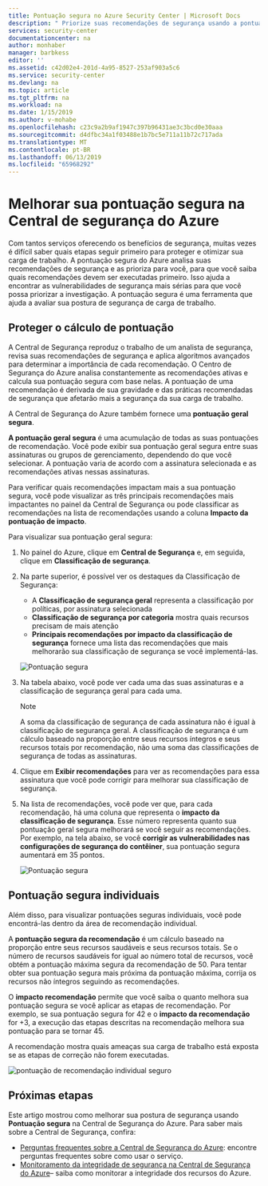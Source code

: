 ```yaml
---
title: Pontuação segura no Azure Security Center | Microsoft Docs
description: " Priorize suas recomendações de segurança usando a pontuação segura na Central de Segurança do Azure. "
services: security-center
documentationcenter: na
author: monhaber
manager: barbkess
editor: ''
ms.assetid: c42d02e4-201d-4a95-8527-253af903a5c6
ms.service: security-center
ms.devlang: na
ms.topic: article
ms.tgt_pltfrm: na
ms.workload: na
ms.date: 1/15/2019
ms.author: v-mohabe
ms.openlocfilehash: c23c9a2b9af1947c397b96431ae3c3bcd0e30aaa
ms.sourcegitcommit: d4dfbc34a1f03488e1b7bc5e711a11b72c717ada
ms.translationtype: MT
ms.contentlocale: pt-BR
ms.lasthandoff: 06/13/2019
ms.locfileid: "65968292"
---
```

# <a name="improve-your-secure-score-in-azure-security-center"></a>Melhorar sua pontuação segura na Central de segurança do Azure


Com tantos serviços oferecendo os benefícios de segurança, muitas vezes é difícil saber quais etapas seguir primeiro para proteger e otimizar sua carga de trabalho. A pontuação segura do Azure analisa suas recomendações de segurança e as prioriza para você, para que você saiba quais recomendações devem ser executadas primeiro. Isso ajuda a encontrar as vulnerabilidades de segurança mais sérias para que você possa priorizar a investigação. A pontuação segura é uma ferramenta que ajuda a avaliar sua postura de segurança de carga de trabalho.

## <a name="secure-score-calculation"></a>Proteger o cálculo de pontuação

A Central de Segurança reproduz o trabalho de um analista de segurança, revisa suas recomendações de segurança e aplica algoritmos avançados para determinar a importância de cada recomendação.
O Centro de Segurança do Azure analisa constantemente as recomendações ativas e calcula sua pontuação segura com base nelas. A pontuação de uma recomendação é derivada de sua gravidade e das práticas recomendadas de segurança que afetarão mais a segurança da sua carga de trabalho.

A Central de Segurança do Azure também fornece uma **pontuação geral segura**. 

**A pontuação geral segura** é uma acumulação de todas as suas pontuações de recomendação. Você pode exibir sua pontuação geral segura entre suas assinaturas ou grupos de gerenciamento, dependendo do que você selecionar. A pontuação varia de acordo com a assinatura selecionada e as recomendações ativas nessas assinaturas.

 
Para verificar quais recomendações impactam mais a sua pontuação segura, você pode visualizar as três principais recomendações mais impactantes no painel da Central de Segurança ou pode classificar as recomendações na lista de recomendações usando a coluna **Impacto da pontuação de impacto**.


Para visualizar sua pontuação geral segura:

1. No painel do Azure, clique em **Central de Segurança** e, em seguida, clique em **Classificação de segurança**.
2. Na parte superior, é possível ver os destaques da Classificação de Segurança:
   - A **Classificação de segurança geral** representa a classificação por políticas, por assinatura selecionada
   - **Classificação de segurança por categoria** mostra quais recursos precisam de mais atenção
   - **Principais recomendações por impacto da classificação de segurança** fornece uma lista das recomendações que mais melhorarão sua classificação de segurança se você implementá-las.
 
   ![Pontuação segura](./media/security-center-secure-score/secure-score-dashboard.png)

3. Na tabela abaixo, você pode ver cada uma das suas assinaturas e a classificação de segurança geral para cada uma.

   > [!NOTE]
   > A soma da classificação de segurança de cada assinatura não é igual à classificação de segurança geral. A classificação de segurança é um cálculo baseado na proporção entre seus recursos íntegros e seus recursos totais por recomendação, não uma soma das classificações de segurança de todas as assinaturas. 
   >
4. Clique em **Exibir recomendações** para ver as recomendações para essa assinatura que você pode corrigir para melhorar sua classificação de segurança.
4. Na lista de recomendações, você pode ver que, para cada recomendação, há uma coluna que representa o **impacto da classificação de segurança**. Esse número representa quanto sua pontuação geral segura melhorará se você seguir as recomendações. Por exemplo, na tela abaixo, se você **corrigir as vulnerabilidades nas configurações de segurança do contêiner**, sua pontuação segura aumentará em 35 pontos.

   ![Pontuação segura](./media/security-center-secure-score/security-center-secure-score1.png)



## <a name="individual-secure-score"></a>Pontuação segura individuais

Além disso, para visualizar pontuações seguras individuais, você pode encontrá-las dentro da área de recomendação individual.  

A **pontuação segura da recomendação** é um cálculo baseado na proporção entre seus recursos saudáveis e seus recursos totais. Se o número de recursos saudáveis for igual ao número total de recursos, você obtém a pontuação máxima segura da recomendação de 50. Para tentar obter sua pontuação segura mais próxima da pontuação máxima, corrija os recursos não íntegros seguindo as recomendações.

O **impacto recomendação** permite que você saiba o quanto melhora sua pontuação segura se você aplicar as etapas de recomendação. Por exemplo, se sua pontuação segura for 42 e o **impacto da recomendação** for +3, a execução das etapas descritas na recomendação melhora sua pontuação para se tornar 45.

A recomendação mostra quais ameaças sua carga de trabalho está exposta se as etapas de correção não forem executadas.

![pontuação de recomendação individual seguro](./media/security-center-secure-score/indiv-recommendation-secure-score.png)







## <a name="next-steps"></a>Próximas etapas
Este artigo mostrou como melhorar sua postura de segurança usando **Pontuação segura** na Central de Segurança do Azure. Para saber mais sobre a Central de Segurança, confira:

* [Perguntas frequentes sobre a Central de Segurança do Azure](security-center-faq.md): encontre perguntas frequentes sobre como usar o serviço.
* [Monitoramento da integridade de segurança na Central de Segurança do Azure](security-center-monitoring.md)– saiba como monitorar a integridade dos recursos do Azure.


